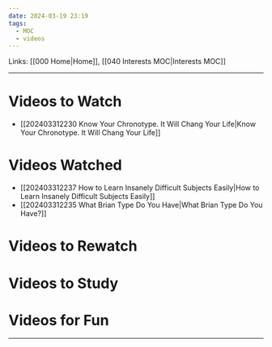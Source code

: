 ```yaml
---
date: 2024-03-19 23:19
tags:
  - MOC
  - videos
---
```

Links: [[000 Home|Home]], [[040 Interests MOC|Interests MOC]]

---
# Videos to Watch
- [[202403312230 Know Your Chronotype. It Will Chang Your Life|Know Your Chronotype. It Will Chang Your Life]]
# Videos Watched
- [[202403312237 How to Learn Insanely Difficult Subjects Easily|How to Learn Insanely Difficult Subjects Easily]]
- [[202403312235 What Brian Type Do You Have|What Brian Type Do You Have?]]
# Videos to Rewatch

# Videos to Study

# Videos for Fun


---
